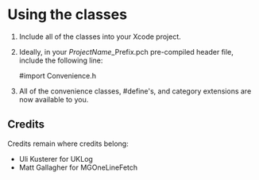 Using the classes
=================
1. Include all of the classes into your Xcode project.
2. Ideally, in your *ProjectName*_Prefix.pch pre-compiled header file, include
   the following line:  
     
	#import Convenience.h

3. All of the convenience classes, #define's, and category extensions are now
   available to you.

Credits
-------
Credits remain where credits belong:
* Uli Kusterer for UKLog
* Matt Gallagher for MGOneLineFetch
